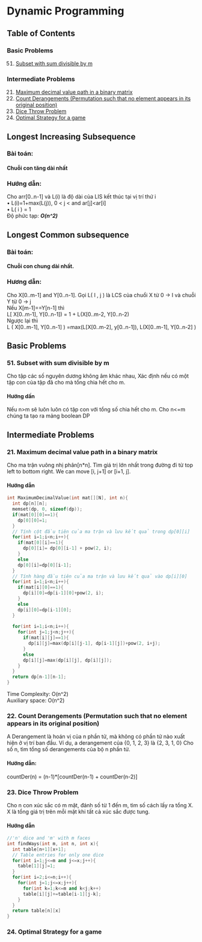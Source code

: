# Dynamic Programming

## Table of Contents
### Basic Problems
51. [Subset with sum divisible by m](#51-subset-with-sum-divisible-by-m)
### Intermediate Problems
21. [Maximum decimal value path in a binary matrix](#21-maximum-decimal-value-path-in-a-binary-matrix)
22. [Count Derangements (Permutation such that no element appears in its original position)](#22-count-derangements-permutation-such-that-no-element-appears-in-its-original-position)
23. [Dice Throw Problem](#23-dice-throw-problem)
24. [Optimal Strategy for a game](#24-optima-strtegy-for-a-game)

## Longest Increasing Subsequence
### Bài toán:
#### Chuỗi con tăng dài nhất
### Hướng dẫn:
Cho arr[0..n-1] và L(i) là độ dài của LIS kết thúc tại vị trí thứ i <br/>
•	L(i)=1+max(L(j)), 0 < j <  and ar[j]<ar[i] <br/>
•	L( i ) = 1 <br/>
Độ phức tạp: ***O(n^2)*** <br/>

## Longest Common subsequence
### Bài toán:
#### Chuỗi con chung dài nhất.
### Hương dẫn:
Cho X[0..m-1] and Y[0..n-1]. Gọi L( I , j ) là LCS của chuổi X từ 0 -> I và chuỗi Y từ 0 -> j <br/>
Nếu X[m-1]==Y[n-1] thì <br/>
L[ X[0..m-1], Y[0..n-1]) = 1 + L(X[0..m-2, Y[0..n-2) <br/>
Ngược lại thì <br/>
L ( X[0..m-1], Y[0..n-1] ) =max(L[X[0..m-2], y[0..n-1]), L(X[0..m-1], Y[0..n-2] ) <br/>

## Basic Problems
### 51. Subset with sum divisible by m
Cho tập các số nguyên dương không âm khác nhau, Xác định nếu có một tập con của tập đã cho mà tổng chia hết cho m.
#### Hướng dấn
Nếu n>m sẽ luôn luôn có tập con với tổng số chia hết cho m.
Cho n<=m chúng ta tạo ra mảng boolean DP
## Intermediate Problems
### 21. Maximum decimal value path in a binary matrix
Cho ma trận vuông nhị phân[n*n]. Tìm giá trị lớn nhất trong đường đi từ top left to bottom right.
We can move [i, j+1] or [i+1, j].

#### Hướng dẫn
```cpp
int MaximumDecimalValue(int mat[][N], int n){
  int dp[n][n];
  memset(dp, 0, sizeof(dp));
  if(mat[0][0]==1){
    dp[0][0]=1;
  }
  // Tính cột đầu tiên của ma trận và lưu kết quả trong dp[0][i]
  for(int i=1;i<n;i++){
    if(mat[0][i]==1){
      dp[0][i]= dp[0][i-1] + pow(2, i);
    }
    else
    dp[0][i]=dp[0][i-1];
  }
  // Tính hàng đầu tiên của ma trận và lưu kết quả vào dp[i][0]
  for(int i=1;i<n;i++){
    if(mat[i][0]==1){
      dp[i][0]=dp[i-1][0]+pow(2, i);
    }
    else
    dp[i][0]=dp[i-1][0];
  }
  
  for(int i=1;i<n;i++){
    for(int j=1;j<n;j++){
      if(mat[i][j]==1){
        dp[i][j]=max(dp[i][j-1], dp[i-1][j])+pow(2, i+j);
      }
      else
      dp[i][j]=max(dp[i][j], dp[i][j]);
    }
  }
  return dp[n-1][n-1]; 
}
```
Time Complexity: O(n^2) <br/>
Auxiliary space: O(n^2)
### 22. Count Derangements (Permutation such that no element appears in its original position)
A Derangement là hoán vị của n phần tử, mà không có phần tử nào xuất hiện ở vị trí ban đầu.
Ví dụ, a derangement của {0, 1, 2, 3} là {2, 3, 1, 0}
Cho số n, tìm tổng số derangements của bộ n phần tử.
#### Hướng dẫn:
countDer(n) = (n-1)*[countDer(n-1) +  countDer(n-2)]
### 23. Dice Throw Problem
Cho n con xúc sắc có m mặt, đánh số từ 1 đến m, tìm số cách lấy ra tổng X. X là tổng giá trị trên mỗi mặt khi tất cả xúc sắc được tung.
#### Hướng dẫn
``` cpp
//'n' dice and 'm' with m faces 
int findWays(int m, int n, int x){
  int table[n+1][x+1];
  // Table entries for only one dice
  for(int i=1;j<=m and j<=x;j++){
    table[1][j]=1;
  }
  for(int i=2;i<=n;i++){
    for(int j=1;j<=x;j++){
      for(int k=1;k<=m and k<j;k++)
      table[i][j]+=table[i-1][j-k];
    }
  }
  return table[n][x]
}
```
### 24. Optimal Strategy for a game
